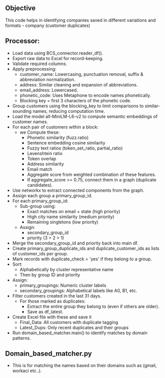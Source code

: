 ## Objective 
This code helps in identifying companies saved in different variations and formats - company (customer duplicates)

## Processor:
- Load data using BCS_connector.reader_df().
- Export raw data to Excel for record-keeping.
- Validate required columns.
- Apply preprocessing:
    - customer_name: Lowercasing, punctuation removal, suffix & abbreviation normalization.
    - address: Similar cleaning and expansion of abbreviations.
    - email_address: Lowercased.
    - phonetic_code: Uses Metaphone to encode names phonetically.
    - Blocking key = first 3 characters of the phonetic code.
- Group customers using the blocking_key to limit comparisons to similar-sounding names, reducing computation time.
- Load the model all-MiniLM-L6-v2 to compute semantic embeddings of customer names.
- For each pair of customers within a block:
    - we Compute these:
        - Phonetic similarity (fuzz.ratio)
        - Sentence embedding cosine similarity
        - Fuzzy text ratios (token_set_ratio, partial_ratio)
        - Levenshtein ratio
        - Token overlap
        - Address similarity
        - Email match
        - Aggregate score from weighted combination of these features.
        - If aggregate_score >= 0.75, connect them in a graph (duplicate candidates).
- Use networkx to extract connected components from the graph.
- Assign each group a primary_group_id.
- For each primary_group_id:
    - Sub-group using:
        - Exact matches on email + state (high priority)
        - High city name similarity (medium priority)
        - Remaining singletons (low priority)
    - Assign:
        - secondary_group_id
        - priority (3 > 2 > 1)
- Merge the secondary_group_id and priority back into main df.
- Create primary_group_duplicate_ids and duplicate_customer_ids as lists of customer_ids per group.
- Mark records with duplicate_check = 'yes' if they belong to a group.
- Sort:
    - Alphabetically by cluster representative name
    - Then by group ID and priority
- Assign:
    - primary_groupings: Numeric cluster labels
    - secondary_groupings: Alphabetical labels like A0, B1, etc.
- Filter customers created in the last 31 days.
    - For those marked as duplicates:
        - Extract the entire group they belong to (even if others are older).
        - Save as df_latest.
- Create Excel file with these and save it
    - Final_Data: All customers with duplicate tagging
    - Latest_Dups: Only recent duplicates and their groups
- Run domain_based_matcher.main() to identify matches by domain patterns.


## Domain_based_matcher.py
- This is for matching the names based on their domains such as (gmail, workaci etc..).
